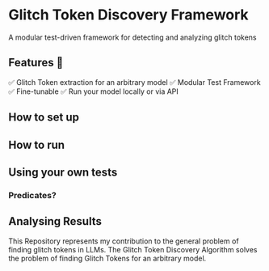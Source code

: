 # Glitch Token Discovery Framework
A modular test-driven framework for detecting and analyzing glitch tokens
## Features 🎯
✅ Glitch Token extraction for an arbitrary model
✅ Modular Test Framework
✅ Fine-tunable
✅ Run your model locally or via API
## How to set up


## How to run


## Using your own tests

### Predicates?

## Analysing Results





This Repository represents my contribution to the general problem of finding glitch tokens in LLMs. The Glitch Token Discovery Algorithm solves the problem of finding Glitch Tokens for an arbitrary model.
